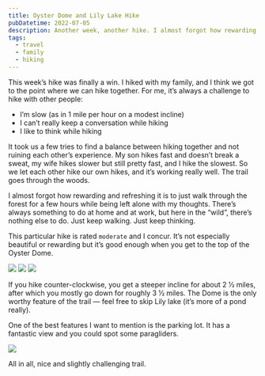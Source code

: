 ```yaml
---
title: Oyster Dome and Lily Lake Hike
pubDatetime: 2022-07-05
description: Another week, another hike. I almost forgot how rewarding it is to spend a few hours just walking through a forest, alone with my own thoughts!
tags:
  - travel
  - family
  - hiking
---
```


This week’s hike was finally a win. I hiked with my family, and I think we got to the point where we can hike together. For me, it’s always a challenge to hike with other people:

- I’m slow (as in 1 mile per hour on a modest incline)
- I can’t really keep a conversation while hiking
- I like to think while hiking

It took us a few tries to find a balance between hiking together and not ruining each other’s experience. My son hikes fast and doesn’t break a sweat, my wife hikes slower but still pretty fast, and I hike the slowest. So we let each other hike our own hikes, and it’s working really well.
The trail goes through the woods.

I almost forgot how rewarding and refreshing it is to just walk through the forest for a few hours while being left alone with my thoughts. There’s always something to do at home and at work, but here in the “wild”, there’s nothing else to do. Just keep walking. Just keep thinking.

This particular hike is rated `moderate` and I concur. It’s not especially beautiful or rewarding but it’s good enough when you get to the top of the Oyster Dome.

![](assets/blog/posts/oyster-dome-and-lily-lake-hike/4fb5089d35cbe70bc94a21af3f9199a2e7642fc8-4032x3024.avif)
![](assets/blog/posts/oyster-dome-and-lily-lake-hike/8e66ee8646c6bf72a6870f734cf756fe1dbfd904-3024x4032.avif)
![](assets/blog/posts/oyster-dome-and-lily-lake-hike/1372c8ccdfcb968bab42c5de5dd5c2473d853e01-4032x3024.avif)

If you hike counter-clockwise, you get a steeper incline for about 2 1⁄2 miles, after which you mostly go down for roughly 3 1⁄2 miles. The Dome is the only worthy feature of the trail — feel free to skip Lily lake (it’s more of a pond really).

One of the best features I want to mention is the parking lot. It has a fantastic view and you could spot some paragliders.

![](assets/blog/posts/oyster-dome-and-lily-lake-hike/d29beea89bcb6615628ea2fad592e7710d7346fa-4032x3024.avif)

All in all, nice and slightly challenging trail.
